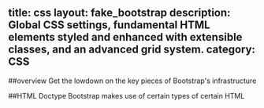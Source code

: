 title: css
layout: fake_bootstrap
description: Global CSS settings, fundamental HTML elements styled and enhanced with extensible classes, and an advanced grid system.
category: CSS
---
##overview
Get the lowdown on the key pieces of Bootstrap's infrastructure

##HTML Doctype
Bootstrap makes use of certain types of certain HTML 
